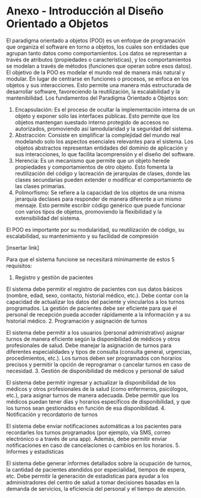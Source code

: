 # Anexo - Introducción al Diseño Orientado a Objetos
El paradigma orientado a objetos (POO) es un enfoque de programación que organiza el software en torno a objetos, los cuales son entidades que agrupan tanto datos como comportamientos. Los datos se representan a través de atributos (propiedades o características), y los comportamientos se modelan a través de métodos (funciones que operan sobre esos datos). El objetivo de la POO es modelar el mundo real de manera más natural y modular. En lugar de centrarse en funciones o procesos, se enfoca en los objetos y sus interacciones. Esto permite una manera más estructurada de desarrollar software, favoreciendo la reutilización, la escalabilidad y la mantenibilidad. Los fundamentos del Paradigma Orientado a Objetos son: 
1. Encapsulación: Es el proceso de ocultar la implementación interna de un objeto y exponer sólo las interfaces públicas. Esto permite que los objetos mantengan suestado interno protegido de accesos no autorizados, promoviendo así lamodularidad y la seguridad del sistema.
2. Abstracción: Consiste en simplificar la complejidad del mundo real modelando solo los aspectos esenciales relevantes para el sistema. Los objetos abstractos representan entidades del dominio de aplicación y sus interacciones, lo que facilita lacomprensión y el diseño del software.
3. Herencia: Es un mecanismo que permite que un objeto herede propiedades y comportamientos de otro objeto. Esto fomenta la reutilización del código y lacreación de jerarquías de clases, donde las clases secundarias pueden extender o modificar el comportamiento de las clases primarias.
4. Polimorfismo: Se refiere a la capacidad de los objetos de una misma jerarquía declases para responder de manera diferente a un mismo mensaje. Esto permite escribir código genérico que puede funcionar con varios tipos de objetos, promoviendo la flexibilidad y la extensibilidad del sistema.

El POO es importante por su modularidad, su reutilización de código, su escalabilidad, su mantenimiento y su facilidad de compresión

[insertar link]

Para que el sistema funcione se necesitará minimamente de estos 5 requisitos:
1. Registro y gestión de pacientes

El sistema debe permitir el registro de pacientes con sus datos básicos (nombre, edad, sexo, contacto, historial médico, etc.). Debe contar con la capacidad de actualizar los datos del paciente y vincularlos a los turnos programados. La gestión de pacientes debe ser eficiente para que el personal de recepción pueda acceder rápidamente a la información y a su historial médico.
2. Programación y asignación de turnos
 
 El sistema debe permitir a los usuarios (personal administrativo) asignar turnos de manera eficiente según la disponibilidad de médicos y otros profesionales de salud. Debe manejar la asignación de turnos para diferentes especialidades y tipos de consulta (consulta general, urgencias, procedimientos, etc.). Los turnos deben ser programados con horarios precisos y permitir la opción de reprogramar o cancelar turnos en caso de necesidad.
3. Gestión de disponibilidad de médicos y personal de salud

El sistema debe permitir ingresar y actualizar la disponibilidad de los médicos y otros profesionales de la salud (como enfermeros, psicólogos, etc.), para asignar turnos de manera adecuada. Debe permitir que los médicos puedan tener días y horarios específicos de disponibilidad, y que los turnos sean gestionados en función de esa disponibilidad.
4. Notificación y recordatorio de turnos

El sistema debe enviar notificaciones automáticas a los pacientes para recordarles los turnos programados (por ejemplo, vía SMS, correo electrónico o a través de una app). Además, debe permitir enviar notificaciones en caso de cancelaciones o cambios en los horarios.
5. Informes y estadísticas

El sistema debe generar informes detallados sobre la ocupación de turnos, la cantidad de pacientes atendidos por especialidad, tiempos de espera, etc. Debe permitir la generación de estadísticas para ayudar a los administradores del centro de salud a tomar decisiones basadas en la demanda de servicios, la eficiencia del personal y el tiempo de atención.
